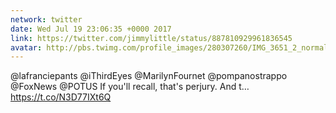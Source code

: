 ```yaml
---
network: twitter
date: Wed Jul 19 23:06:35 +0000 2017
link: https://twitter.com/jimmylittle/status/887810929961836545
avatar: http://pbs.twimg.com/profile_images/280307260/IMG_3651_2_normal.jpg
---
```


@lafranciepants @iThirdEyes @MarilynFournet @pompanostrappo @FoxNews @POTUS If you'll recall, that's perjury. And t… https://t.co/N3D77IXt6Q
